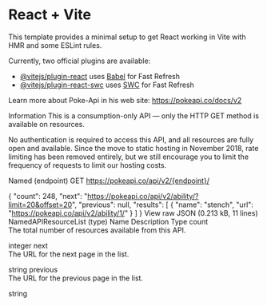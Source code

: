 # React + Vite

This template provides a minimal setup to get React working in Vite with HMR and some ESLint rules.

Currently, two official plugins are available:

- [@vitejs/plugin-react](https://github.com/vitejs/vite-plugin-react/blob/main/packages/plugin-react/README.md) uses [Babel](https://babeljs.io/) for Fast Refresh
- [@vitejs/plugin-react-swc](https://github.com/vitejs/vite-plugin-react-swc) uses [SWC](https://swc.rs/) for Fast Refresh

Learn more about Poke-Api in his web site: https://pokeapi.co/docs/v2

Information
This is a consumption-only API — only the HTTP GET method is available on resources.

No authentication is required to access this API, and all resources are fully open and available. Since the move to static hosting in November 2018, rate limiting has been removed entirely, but we still encourage you to limit the frequency of requests to limit our hosting costs.

Named (endpoint)
GET https://pokeapi.co/api/v2/{endpoint}/

{
  "count": 248,
  "next": "https://pokeapi.co/api/v2/ability/?limit=20&offset=20",
  "previous": null,
  "results": [
    {
      "name": "stench",
      "url": "https://pokeapi.co/api/v2/ability/1/"
    }
  ]
}
 View raw JSON (0.213 kB, 11 lines)
NamedAPIResourceList (type)
Name	Description	Type
count	
The total number of resources available from this API.

integer
next	
The URL for the next page in the list.

string
previous	
The URL for the previous page in the list.

string
